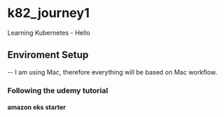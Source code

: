 # k82_journey1
Learning Kubernetes - Hello

## Enviroment Setup 
-- I am using Mac, therefore everything will be based on Mac workflow.

### Following the udemy tutorial  

####  amazon eks starter






